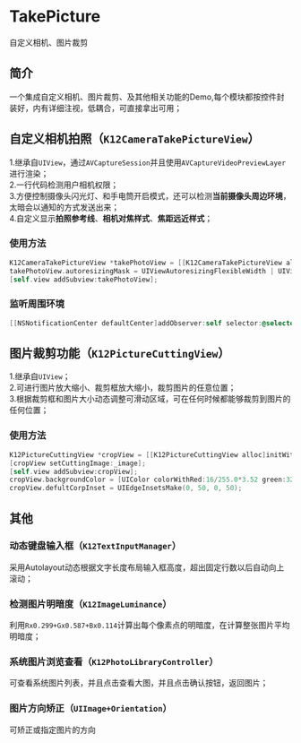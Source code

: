 # TakePicture
自定义相机、图片裁剪
## 简介
一个集成自定义相机、图片裁剪、及其他相关功能的Demo,每个模块都按控件封装好，内有详细注视，低耦合，可直接拿出可用；
## 自定义相机拍照（`K12CameraTakePictureView`）
1.继承自`UIView`，通过`AVCaptureSession`并且使用`AVCaptureVideoPreviewLayer`进行渲染；<br>
2.一行代码检测用户相机权限；<br>
3.方便控制摄像头闪光灯、和手电筒开启模式，还可以检测**当前摄像头周边环境**，太暗会以通知的方式发送出来；<br>
4.自定义显示**拍照参考线**、**相机对焦样式**、**焦距远近样式**；<br>
### 使用方法
```Objective-C
K12CameraTakePictureView *takePhotoView = [[K12CameraTakePictureView alloc]initWithFrame:self.view.bounds];
takePhotoView.autoresizingMask = UIViewAutoresizingFlexibleWidth | UIViewAutoresizingFlexibleHeight;
[self.view addSubview:takePhotoView];
```
### 监听周围环境
```Objective-C
[[NSNotificationCenter defaultCenter]addObserver:self selector:@selector(cameraTakePhotoViewAmbientDidChange:) name:K12CameraTakePictureViewAmbientDidChangeNotification object:takePhotoView];
```
## 图片裁剪功能（`K12PictureCuttingView`）
1.继承自`UIView`；<br>
2.可进行图片放大缩小、裁剪框放大缩小，裁剪图片的任意位置；<br>
3.根据裁剪框和图片大小动态调整可滑动区域，可在任何时候都能够裁剪到图片的任何位置；<br>
### 使用方法
```Objective-C
K12PictureCuttingView *cropView = [[K12PictureCuttingView alloc]initWithFrame:CGRectMake(0, 0, self.view.bounds.size.width, self.view.bounds.size.height-90)];
[cropView setCuttingImage:_image];
[self.view addSubview:cropView];
cropView.backgroundColor = [UIColor colorWithRed:16/255.0*3.52 green:32/255.0*3.52 blue:42/255.0*3.52 alpha:1.0];
cropView.defultCorpInset = UIEdgeInsetsMake(0, 50, 0, 50);
```
## 其他
### 动态键盘输入框（`K12TextInputManager`）
采用Autolayout动态根据文字长度布局输入框高度，超出固定行数以后自动向上滚动；
### 检测图片明暗度（`K12ImageLuminance`）
利用`Rx0.299+Gx0.587+Bx0.114`计算出每个像素点的明暗度，在计算整张图片平均明暗度；
### 系统图片浏览查看（`K12PhotoLibraryController`）
可查看系统图片列表，并且点击查看大图，并且点击确认按钮，返回图片；
### 图片方向矫正（`UIImage+Orientation`）
可矫正或指定图片的方向


